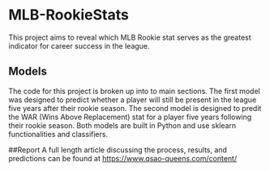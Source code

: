 # MLB-RookieStats
This project aims to reveal which MLB Rookie stat serves as the greatest indicator for career success in the league.

## Models
The code for this project is broken up into to main sections. The first model was designed to predict whether a player will still be present
 in the league five years after their rookie season. The second model is designed to predit the WAR (Wins Above Replacement) stat for a player 
 five years following their rookie season. Both models are built in Python and use sklearn functionalities and classifiers.
 
 ##Report
 A full length article discussing the process, results, and predictions can be found at https://www.qsao-queens.com/content/
 
